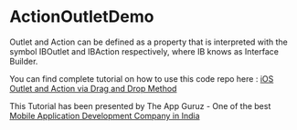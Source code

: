 ActionOutletDemo
================

Outlet and Action can be defined as a property that is interpreted with the symbol IBOutlet and IBAction respectively, where IB knows as Interface Builder. 
<p>You can find complete tutorial on how to use this code repo here : <a href="http://www.theappguruz.com/blog/build-ios-outlet-action-via-drag-drop-method" target="_blank">iOS Outlet and Action via Drag and Drop Method</a></p>

This Tutorial has been presented by The App Guruz - One of the best <a href="http://www.theappguruz.com/mobile-application-development/">Mobile Application Development Company in India</a>

